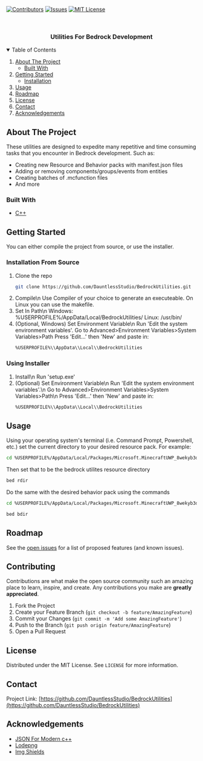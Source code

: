 <!--
*** Thanks for checking out the Best-README-Template. If you have a suggestion
*** that would make this better, please fork the repo and create a pull request
*** or simply open an issue with the tag "enhancement".
*** Thanks again! Now go create something AMAZING! :D
-->



<!-- PROJECT SHIELDS -->
<!--
*** I'm using markdown "reference style" links for readability.
*** Reference links are enclosed in brackets [ ] instead of parentheses ( ).
*** See the bottom of this document for the declaration of the reference variables
*** for contributors-url, forks-url, etc. This is an optional, concise syntax you may use.
*** https://www.markdownguide.org/basic-syntax/#reference-style-links
-->
[![Contributors][contributors-shield]][contributors-url]
[![Issues][issues-shield]][issues-url]
[![MIT License][license-shield]][license-url]



<!-- PROJECT LOGO -->
<br />
<p align="center">
  <a href="https://github.com/DauntlessStudio/BedrockUtilities">
  </a>
  <h3 align="center">Utilities For Bedrock Development</h3>
</p>



<!-- TABLE OF CONTENTS -->
<details open="open">
  <summary>Table of Contents</summary>
  <ol>
    <li>
      <a href="#about-the-project">About The Project</a>
      <ul>
        <li><a href="#built-with">Built With</a></li>
      </ul>
    </li>
    <li>
      <a href="#getting-started">Getting Started</a>
      <ul>
        <li><a href="#installation">Installation</a></li>
      </ul>
    </li>
    <li><a href="#usage">Usage</a></li>
    <li><a href="#roadmap">Roadmap</a></li>
    <li><a href="#license">License</a></li>
    <li><a href="#contact">Contact</a></li>
    <li><a href="#acknowledgements">Acknowledgements</a></li>
  </ol>
</details>



<!-- ABOUT THE PROJECT -->
## About The Project

These utilities are designed to expedite many repetitive and time consuming tasks that you encounter in Bedrock development. Such as:
* Creating new Resource and Behavior packs with manifest.json files
* Adding or removing components/groups/events from entities
* Creating batches of .mcfunction files
* And more

### Built With

* [C++](https://www.cplusplus.com/)



<!-- GETTING STARTED -->
## Getting Started

You can either compile the project from source, or use the installer.

### Installation From Source

1. Clone the repo
   ```sh
   git clone https://github.com/DauntlessStudio/BedrockUtilities.git
   ```
2. Compile\n
   Use Compiler of your choice to generate an executeable. On Linux you can use the makefile.
3. Set In Path\n
   Windows: %USERPROFILE%/AppData/Local/BedrockUtilities/
   Linux: /usr/bin/
4. (Optional, Windows) Set Environment Variable\n
   Run 'Edit the system environment variables'.
   Go to Advanced>Environment Variables>System Variables>Path
   Press 'Edit...' then 'New' and paste in:
   ```sh
   %USERPROFILE%\\AppData\\Local\\BedrockUtilities
   ```

### Using Installer
1. Install\n
   Run 'setup.exe'
2. (Optional) Set Environment Variable\n
   Run 'Edit the system environment variables'.\n
   Go to Advanced>Environment Variables>System Variables>Path\n
   Press 'Edit...' then 'New' and paste in:
   ```sh
   %USERPROFILE%\\AppData\\Local\\BedrockUtilities
   ```

<!-- USAGE EXAMPLES -->
## Usage

Using your operating system's terminal (i.e. Command Prompt, Powershell, etc.) set the current directory to your desired resource pack. For example:
```sh
cd %USERPROFILE%/AppData/Local/Packages/Microsoft.MinecraftUWP_8wekyb3d8bbwe/LocalState/games/com.mojang/development_resource_packs/<target-pack>
```
Then set that to be the bedrock utilites resource directory
```sh
bed rdir
```
Do the same with the desired behavior pack using the commands
```sh
cd %USERPROFILE%/AppData/Local/Packages/Microsoft.MinecraftUWP_8wekyb3d8bbwe/LocalState/games/com.mojang/development_behavior_packs/<target-pack>
```
```sh
bed bdir
```


<!-- ROADMAP -->
## Roadmap

See the [open issues](https://github.com/DauntlessStudio/BedrockUtilities/issues) for a list of proposed features (and known issues).



<!-- CONTRIBUTING -->
## Contributing

Contributions are what make the open source community such an amazing place to learn, inspire, and create. Any contributions you make are **greatly appreciated**.

1. Fork the Project
2. Create your Feature Branch (`git checkout -b feature/AmazingFeature`)
3. Commit your Changes (`git commit -m 'Add some AmazingFeature'`)
4. Push to the Branch (`git push origin feature/AmazingFeature`)
5. Open a Pull Request



<!-- LICENSE -->
## License

Distributed under the MIT License. See `LICENSE` for more information.



<!-- CONTACT -->
## Contact

Project Link: [https://github.com/DauntlessStudio/BedrockUtilities](https://github.com/DauntlessStudio/BedrockUtilities)



<!-- ACKNOWLEDGEMENTS -->
## Acknowledgements
* [JSON For Modern c++](https://github.com/nlohmann/json)
* [Lodepng](https://github.com/lvandeve/lodepng)
* [Img Shields](https://shields.io)




<!-- MARKDOWN LINKS & IMAGES -->
<!-- https://www.markdownguide.org/basic-syntax/#reference-style-links -->
[contributors-shield]: https://img.shields.io/github/contributors/DauntlessStudio/BedrockUtilities.svg?style=for-the-badge
[contributors-url]: https://github.com/DauntlessStudio/BedrockUtilities/graphs/contributors
[issues-shield]: https://img.shields.io/github/issues/DauntlessStudio/BedrockUtilities.svg?style=for-the-badge
[issues-url]: https://github.com/DauntlessStudio/BedrockUtilities/issues
[license-shield]: https://img.shields.io/github/license/DauntlessStudio/BedrockUtilities.svg?style=for-the-badge
[license-url]: https://github.com/othneildrew/DauntlessStudio/BedrockUtilities/master/LICENSE.txt
